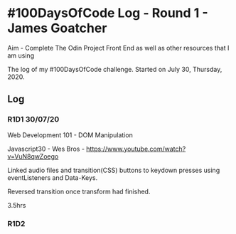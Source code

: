 # #100DaysOfCode Log - Round 1 - James Goatcher

Aim - Complete The Odin Project Front End as well as other resources that I am using

The log of my #100DaysOfCode challenge. Started on July 30, Thursday, 2020.

## Log

### R1D1 30/07/20

Web Development 101 - DOM Manipulation

Javascript30 - Wes Bros - https://www.youtube.com/watch?v=VuN8qwZoego

Linked audio files and transition(CSS) buttons to keydown presses using eventListeners and Data-Keys.

Reversed transition once transform had finished.

3.5hrs

### R1D2
